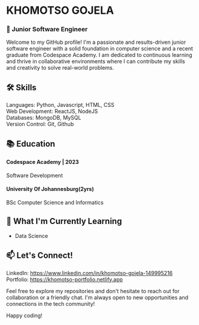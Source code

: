 # KHOMOTSO GOJELA
### 🚀 Junior Software Engineer

Welcome to my GitHub profile! I'm a passionate and results-driven junior software engineer with a solid foundation in computer science and a recent graduate from Codespace Academy. I am dedicated to continuous learning and thrive in collaborative environments where I can contribute my skills and creativity to solve real-world problems.

## 🛠️ Skills
Languages: Python, Javascript, HTML, CSS<br>
Web Development: ReactJS, NodeJS<br>
Databases: MongoDB, MySQL<br>
Version Control: Git, Github<br>

<!-- ## 🚀 Projects
### Project 1: [Project Name]
Brief description of the project, including your role and the technologies used. Add a link to the project repository or deployed version.

### Project 2: [Project Name]
Another project description with relevant details. Showcase your diversity by including a mix of personal, academic, or collaborative projects.
-->

## 📚 Education
#### Codespace Academy | 2023   
Software Development

#### University Of Johannesburg(2yrs)   
BSc Computer Science and Informatics

## 🌱 What I'm Currently Learning   
* Data Science

## 📫 Let's Connect!
LinkedIn: https://www.linkedin.com/in/khomotso-gojela-149995216   
Portfolio: https://khomotso-portfolio.netlify.app   

Feel free to explore my repositories and don't hesitate to reach out for collaboration or a friendly chat. I'm always open to new opportunities and connections in the tech community!

Happy coding! 
